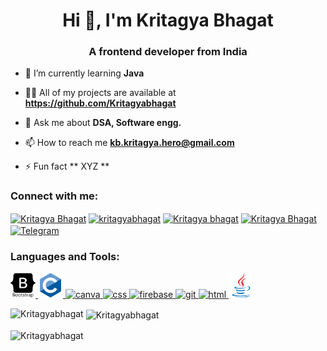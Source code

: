 ﻿<h1 align="center">Hi 👋, I'm Kritagya Bhagat </h1>
<h3 align="center">A frontend developer from India</h3>

<p align="left"> </p>

- 🌱 I’m currently learning **Java**

- 👨‍💻 All of my projects are available at **https://github.com/Kritagyabhagat**

- 💬 Ask me about **DSA, Software engg.**

- 📫 How to reach me **kb.kritagya.hero@gmail.com**

- ⚡ Fun fact ** XYZ **

<h3 align="left">Connect with me:</h3>
<p align="left">
  <a href="https://www.facebook.com/kritagya.bhagat.5602/" target="blank"><img align="center" src="https://img.icons8.com/fluency/240/facebook-circled.png" alt="Kritagya Bhagat" height="50" /></a>
  <a href="https://www.instagram.com/kritagyabhagat/" target="blank"><img align="center" src="https://img.icons8.com/fluency/240/instagram-new.png" alt="kritagyabhagat" height="50" /></a>
  <a href="https://mail.google.com/mail/u/0/?tab=rm&ogbl#inbox" target="blank"><img align="center" src="https://img.icons8.com/fluency/240/gmail-new.png" alt="Kritagya bhagat" height="50" /></a>
  <a href="https://www.linkedin.com/in/kritagya-bhagat-64b4b71a4/" target="blank"><img align="center" src="https://img.icons8.com/color/48/linkedin-2--v1.png" alt="Kritagya Bhagat" height="50" /></a>
  <a href="https://web.telegram.org/a/" target="blank"><img align="center" src="https://www.vectorlogo.zone/util/preview.html?image=/logos/telegram/telegram-tile.svg" alt="Telegram" height="50" /></a>
</p>
<h3 align="left">Languages and Tools:</h3>
<p align="left">
  <a href="https://getbootstrap.com" target="_blank" rel="noreferrer"> <img src="https://raw.githubusercontent.com/devicons/devicon/master/icons/bootstrap/bootstrap-plain-wordmark.svg" alt="bootstrap" width="40" height="40"/> </a>
  <a href="https://www.cprogramming.com/" target="_blank" rel="noreferrer"> <img src="https://raw.githubusercontent.com/devicons/devicon/master/icons/c/c-original.svg" alt="c" width="40" height="40"/> </a>
  <a href="https://www.canva.com/" target="_blank" rel="noreferrer"> <img src="https://www.vectorlogo.zone/util/preview.html?image=/logos/canva/canva-icon.svg" alt="canva" width="40" height="40"/> </a>
  <a href="https://www.w3schools.com/cpp/" target="_blank" rel="noreferrer"> <img src="https://www.vectorlogo.zone/util/preview.html?image=/logos/w3_css/w3_css-official.svg" alt="css" width="40" height="40"/> </a>
  <a href="https://firebase.google.com/" target="_blank" rel="noreferrer"> <img src="https://www.vectorlogo.zone/logos/firebase/firebase-icon.svg" alt="firebase" width="40" height="40"/> </a>
  <a href="https://git-scm.com/" target="_blank" rel="noreferrer"> <img src="https://www.vectorlogo.zone/logos/git-scm/git-scm-icon.svg" alt="git" width="40" height="40"/> </a>
  <a href="https://www.w3schools.com/html/" target="_blank" rel="noreferrer"> <img src="https://www.vectorlogo.zone/util/preview.html?image=/logos/w3_html5/w3_html5-icon.svg" alt="html" width="40" height="40"/> </a>
  <a href="https://www.java.com" target="_blank" rel="noreferrer"> <img src="https://raw.githubusercontent.com/devicons/devicon/master/icons/java/java-original.svg" alt="java" width="40" height="40"/></a>
</p>

<p><img align="left" src="https://github-readme-stats.vercel.app/api/top-langs?username=Kritagyabhagat&show_icons=true&locale=en&layout=compact" alt="Kritagyabhagat" /></p>
<p>&nbsp;<img align="center" src="https://github-readme-stats.vercel.app/api?username=Kritagyabhagat&show_icons=true&locale=en" alt="Kritagyabhagat" /></p>
<p><img align="center" src="https://github-readme-streak-stats.herokuapp.com/?user=Kritagyabhagat&" alt="Kritagyabhagat" /></p>